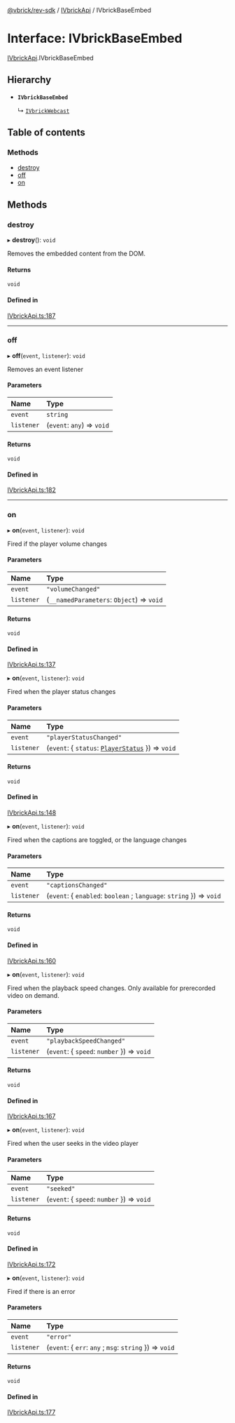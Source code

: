 [@vbrick/rev-sdk](../README.md) / [IVbrickApi](../modules/IVbrickApi.md) / IVbrickBaseEmbed

# Interface: IVbrickBaseEmbed

[IVbrickApi](../modules/IVbrickApi.md).IVbrickBaseEmbed

## Hierarchy

- **`IVbrickBaseEmbed`**

  ↳ [`IVbrickWebcast`](IVbrickApi.IVbrickWebcast.md)

## Table of contents

### Methods

- [destroy](IVbrickApi.IVbrickBaseEmbed.md#destroy)
- [off](IVbrickApi.IVbrickBaseEmbed.md#off)
- [on](IVbrickApi.IVbrickBaseEmbed.md#on)

## Methods

### destroy

▸ **destroy**(): `void`

Removes the embedded content from the DOM.

#### Returns

`void`

#### Defined in

[IVbrickApi.ts:187](https://github.com/vbrick/rev-sdk-js/blob/21b09fe/src/IVbrickApi.ts#L187)

___

### off

▸ **off**(`event`, `listener`): `void`

Removes an event listener

#### Parameters

| Name | Type |
| :------ | :------ |
| `event` | `string` |
| `listener` | (`event`: `any`) => `void` |

#### Returns

`void`

#### Defined in

[IVbrickApi.ts:182](https://github.com/vbrick/rev-sdk-js/blob/21b09fe/src/IVbrickApi.ts#L182)

___

### on

▸ **on**(`event`, `listener`): `void`

Fired if the player volume changes

#### Parameters

| Name | Type |
| :------ | :------ |
| `event` | ``"volumeChanged"`` |
| `listener` | (`__namedParameters`: `Object`) => `void` |

#### Returns

`void`

#### Defined in

[IVbrickApi.ts:137](https://github.com/vbrick/rev-sdk-js/blob/21b09fe/src/IVbrickApi.ts#L137)

▸ **on**(`event`, `listener`): `void`

Fired when the player status changes

#### Parameters

| Name | Type |
| :------ | :------ |
| `event` | ``"playerStatusChanged"`` |
| `listener` | (`event`: { `status`: [`PlayerStatus`](../enums/IVbrickApi.PlayerStatus.md)  }) => `void` |

#### Returns

`void`

#### Defined in

[IVbrickApi.ts:148](https://github.com/vbrick/rev-sdk-js/blob/21b09fe/src/IVbrickApi.ts#L148)

▸ **on**(`event`, `listener`): `void`

Fired when the captions are toggled, or the language changes

#### Parameters

| Name | Type |
| :------ | :------ |
| `event` | ``"captionsChanged"`` |
| `listener` | (`event`: { `enabled`: `boolean` ; `language`: `string`  }) => `void` |

#### Returns

`void`

#### Defined in

[IVbrickApi.ts:160](https://github.com/vbrick/rev-sdk-js/blob/21b09fe/src/IVbrickApi.ts#L160)

▸ **on**(`event`, `listener`): `void`

Fired when the playback speed changes. Only available for prerecorded video on demand.

#### Parameters

| Name | Type |
| :------ | :------ |
| `event` | ``"playbackSpeedChanged"`` |
| `listener` | (`event`: { `speed`: `number`  }) => `void` |

#### Returns

`void`

#### Defined in

[IVbrickApi.ts:167](https://github.com/vbrick/rev-sdk-js/blob/21b09fe/src/IVbrickApi.ts#L167)

▸ **on**(`event`, `listener`): `void`

Fired when the user seeks in the video player

#### Parameters

| Name | Type |
| :------ | :------ |
| `event` | ``"seeked"`` |
| `listener` | (`event`: { `speed`: `number`  }) => `void` |

#### Returns

`void`

#### Defined in

[IVbrickApi.ts:172](https://github.com/vbrick/rev-sdk-js/blob/21b09fe/src/IVbrickApi.ts#L172)

▸ **on**(`event`, `listener`): `void`

Fired if there is an error

#### Parameters

| Name | Type |
| :------ | :------ |
| `event` | ``"error"`` |
| `listener` | (`event`: { `err`: `any` ; `msg`: `string`  }) => `void` |

#### Returns

`void`

#### Defined in

[IVbrickApi.ts:177](https://github.com/vbrick/rev-sdk-js/blob/21b09fe/src/IVbrickApi.ts#L177)
